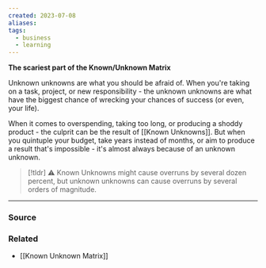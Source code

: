 ```yaml
---
created: 2023-07-08
aliases: 
tags:
  - business
  - learning
---
```

**The scariest part of the Known/Unknown Matrix**

Unknown unknowns are what you should be afraid of. When you're taking on a task, project, or new responsibility - the unknown unknowns are what have the biggest chance of wrecking your chances of success (or even, your life). 

When it comes to overspending, taking too long, or producing a shoddy product - the culprit can be the result of [[Known Unknowns]]. But when you quintuple your budget, take years instead of months, or aim to produce a result that's impossible - it's almost always because of an unknown unknown.

> [!tldr] ⚠️ Known Unknowns might cause overruns by several dozen percent, but unknown unknowns can cause overruns by several orders of magnitude.

---

### Source

### Related
- [[Known Unknown Matrix]]